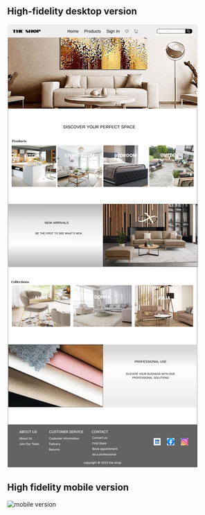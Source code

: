 ## High-fidelity desktop version
![Desktop version](/class-projects/class-project-6/High_fidelity%20(1).png)

## High fidelity mobile version
![mobile version](/Mobile_version.png)
